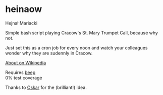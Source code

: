 # heinaow

Hejnał Mariacki 

Simple bash script playing Cracow's St. Mary Trumpet Call, because why not.

Just set this as a cron job for every noon and watch your colleagues wonder why they are sudennly in Cracow.

[About on Wikipedia](https://en.wikipedia.org/wiki/St._Mary%27s_Trumpet_Call)

Requires [beep](http://www.johnath.com/beep/)  
0% test coverage

Thanks to [Oskar](https://github.com/Spajt) for the (brilliant!) idea.
